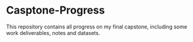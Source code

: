 # Casptone-Progress
This repository contains all progress on my final capstone, including some work deliverables, notes and datasets. 
